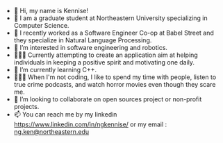 - 👋 Hi, my name is Kennise!
- 📖 I am a graduate student at Northeastern University specializing in Computer Science.
- 💼 I recently worked as a Software Engineer Co-op at Babel Street and they specialize in Natural Language Processing.
- 👀 I’m interested in software engineering and robotics.
- 👩🏻‍💻 Currently attempting to create an application aim at helping individuals in keeping a positive spirit and motivating one daily.
- 🌱 I’m currently learning C++.
- 🙋🏻‍♀️ When I'm not coding, I like to spend my time with people, listen to true crime podcasts, and watch horror movies even though they scare me.
- 💞️ I’m looking to collaborate on open sources project or non-profit projects.
- 📫 You can reach me by my linkedin https://www.linkedin.com/in/ngkennise/ or my email : ng.ken@northeastern.edu

<!---
ngkennise/ngkennise is a ✨ special ✨ repository because its `README.md` (this file) appears on your GitHub profile.
You can click the Preview link to take a look at your changes.
--->
